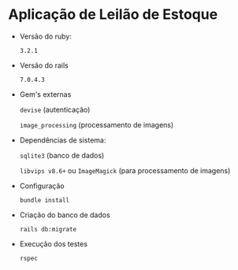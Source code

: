 # Aplicação de Leilão de Estoque

* Versão do ruby:

    `3.2.1`
* Versão do rails

    `7.0.4.3`
* Gem's externas

    `devise` (autenticação)

    `image_processing` (processamento de imagens)

* Dependências de sistema:

    `sqlite3` (banco de dados)

    `libvips v8.6+` ou `ImageMagick` (para processamento de imagens)

* Configuração

    `bundle install`

* Criação do banco de dados

    `rails db:migrate`

* Execução dos testes

    `rspec`
